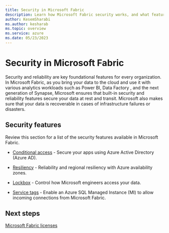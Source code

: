 ```yaml
---
title: Security in Microsoft Fabric
description: Learn how Microsoft Fabric security works, and what features are available.
author: KesemSharabi
ms.author: kesharab
ms.topic: overview
ms.service: azure
ms.date: 05/23/2023
---
```


# Security in Microsoft Fabric

Security and reliability are key foundational features for every organization. In Microsoft Fabric, as you bring your data to the cloud and use it with various analytics workloads such as Power BI, Data Factory , and the next generation of Synapse,  Microsoft ensures that built-in security and reliability features secure your data at rest and transit. Microsoft also makes sure that your data is recoverable in cases of infrastructure failures or disasters.

## Security features

Review this section for a list of the security features available in Microsoft Fabric.

* [Conditional access](security-conditional-access.md) - Secure your apps using Azure Active Directory (Azure AD).

* [Resiliency](az-resiliency.md) - Reliability and regional resiliency with Azure availability zones.

* [Lockbox](security-lockbox.md) - Control how Microsoft engineers access your data.

* [Service tags](security-service-tags.md) - Enable an Azure SQL Managed Instance (MI) to allow incoming connections from Microsoft Fabric.

## Next steps

[Microsoft Fabric licenses](../enterprise/licenses.md)
